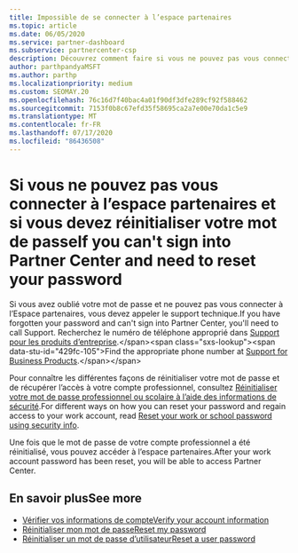 ```yaml
---
title: Impossible de se connecter à l’espace partenaires
ms.topic: article
ms.date: 06/05/2020
ms.service: partner-dashboard
ms.subservice: partnercenter-csp
description: Découvrez comment faire si vous ne pouvez pas vous connecter à l’espace partenaires-contient des informations sur la réinitialisation du mot de passe du compte professionnel ou du mot de passe du compte scolaire si vous l’avez oublié.
author: parthpandyaMSFT
ms.author: parthp
ms.localizationpriority: medium
ms.custom: SEOMAY.20
ms.openlocfilehash: 76c16d7f40bac4a01f90df3dfe289cf92f588462
ms.sourcegitcommit: 7153f0b8c67efd35f58695ca2a7e00e70da1c5e9
ms.translationtype: MT
ms.contentlocale: fr-FR
ms.lasthandoff: 07/17/2020
ms.locfileid: "86436508"
---
```

# <a name="if-you-cant-sign-into-partner-center-and-need-to-reset-your-password"></a><span data-ttu-id="429fc-103">Si vous ne pouvez pas vous connecter à l’espace partenaires et si vous devez réinitialiser votre mot de passe</span><span class="sxs-lookup"><span data-stu-id="429fc-103">If you can't sign into Partner Center and need to reset your password</span></span>

<span data-ttu-id="429fc-104">Si vous avez oublié votre mot de passe et ne pouvez pas vous connecter à l’Espace partenaires, vous devez appeler le support technique.</span><span class="sxs-lookup"><span data-stu-id="429fc-104">If you have forgotten your password and can't sign into Partner Center, you'll need to call Support.</span></span> <span data-ttu-id="429fc-105">Recherchez le numéro de téléphone approprié dans [Support pour les produits d’entreprise](https://docs.microsoft.com/microsoft-365/admin/contact-support-for-business-products?view=o365-worldwide&tabs=phone#ID0EAADAAA=Phone_support_).</span><span class="sxs-lookup"><span data-stu-id="429fc-105">Find the appropriate phone number at [Support for Business Products](https://docs.microsoft.com/microsoft-365/admin/contact-support-for-business-products?view=o365-worldwide&tabs=phone#ID0EAADAAA=Phone_support_).</span></span> 

<span data-ttu-id="429fc-106">Pour connaître les différentes façons de réinitialiser votre mot de passe et de récupérer l’accès à votre compte professionnel, consultez [Réinitialiser votre mot de passe professionnel ou scolaire à l’aide des informations de sécurité](https://docs.microsoft.com/azure/active-directory/user-help/active-directory-passwords-update-your-own-password#how-to-change-your-password).</span><span class="sxs-lookup"><span data-stu-id="429fc-106">For different ways on how you can reset your password and regain access to your work account, read [Reset your work or school password using security info](https://docs.microsoft.com/azure/active-directory/user-help/active-directory-passwords-update-your-own-password#how-to-change-your-password).</span></span>

<span data-ttu-id="429fc-107">Une fois que le mot de passe de votre compte professionnel a été réinitialisé, vous pouvez accéder à l’espace partenaires.</span><span class="sxs-lookup"><span data-stu-id="429fc-107">After your work account password has been reset, you will be able to access Partner Center.</span></span> 

## <a name="see-more"></a><span data-ttu-id="429fc-108">En savoir plus</span><span class="sxs-lookup"><span data-stu-id="429fc-108">See more</span></span>

- [<span data-ttu-id="429fc-109">Vérifier vos informations de compte</span><span class="sxs-lookup"><span data-stu-id="429fc-109">Verify your account information</span></span>](verification-responses.md)
- [<span data-ttu-id="429fc-110">Réinitialiser mon mot de passe</span><span class="sxs-lookup"><span data-stu-id="429fc-110">Reset my password</span></span>](reset-my-pasword.md)
- [<span data-ttu-id="429fc-111">Réinitialiser un mot de passe d’utilisateur</span><span class="sxs-lookup"><span data-stu-id="429fc-111">Reset a user password</span></span>](reset-a-user-password.md)

